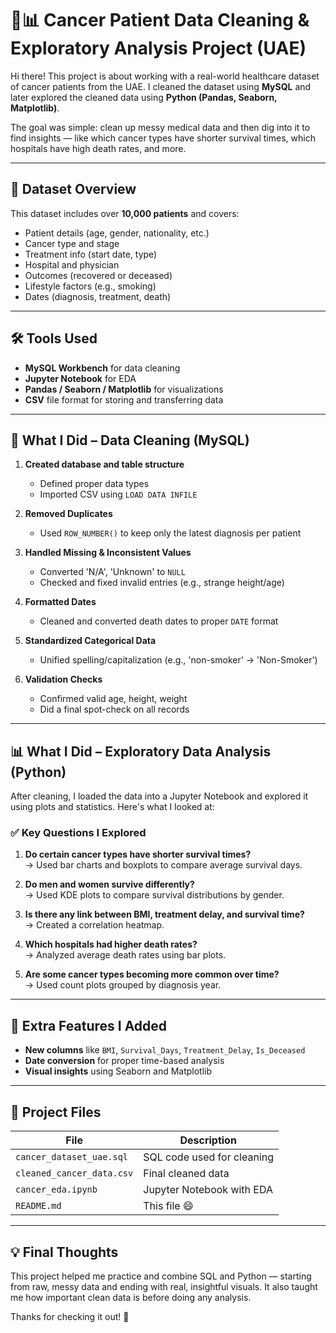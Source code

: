 # 🧼📊 Cancer Patient Data Cleaning & Exploratory Analysis Project (UAE)

Hi there! This project is about working with a real-world healthcare dataset of cancer patients from the UAE. I cleaned the dataset using **MySQL** and later explored the cleaned data using **Python (Pandas, Seaborn, Matplotlib)**.

The goal was simple: clean up messy medical data and then dig into it to find insights — like which cancer types have shorter survival times, which hospitals have high death rates, and more.

---

## 📁 Dataset Overview

This dataset includes over **10,000 patients** and covers:

- Patient details (age, gender, nationality, etc.)
- Cancer type and stage
- Treatment info (start date, type)
- Hospital and physician
- Outcomes (recovered or deceased)
- Lifestyle factors (e.g., smoking)
- Dates (diagnosis, treatment, death)

---

## 🛠️ Tools Used

- **MySQL Workbench** for data cleaning
- **Jupyter Notebook** for EDA
- **Pandas / Seaborn / Matplotlib** for visualizations
- **CSV** file format for storing and transferring data

---

## 🔧 What I Did – Data Cleaning (MySQL)

1. **Created database and table structure**
   - Defined proper data types
   - Imported CSV using `LOAD DATA INFILE`

2. **Removed Duplicates**
   - Used `ROW_NUMBER()` to keep only the latest diagnosis per patient

3. **Handled Missing & Inconsistent Values**
   - Converted 'N/A', 'Unknown' to `NULL`
   - Checked and fixed invalid entries (e.g., strange height/age)

4. **Formatted Dates**
   - Cleaned and converted death dates to proper `DATE` format

5. **Standardized Categorical Data**
   - Unified spelling/capitalization (e.g., 'non-smoker' → 'Non-Smoker')

6. **Validation Checks**
   - Confirmed valid age, height, weight
   - Did a final spot-check on all records

---

## 📊 What I Did – Exploratory Data Analysis (Python)

After cleaning, I loaded the data into a Jupyter Notebook and explored it using plots and statistics. Here's what I looked at:

### ✅ Key Questions I Explored

1. **Do certain cancer types have shorter survival times?**  
   → Used bar charts and boxplots to compare average survival days.

2. **Do men and women survive differently?**  
   → Used KDE plots to compare survival distributions by gender.

3. **Is there any link between BMI, treatment delay, and survival time?**  
   → Created a correlation heatmap.

4. **Which hospitals had higher death rates?**  
   → Analyzed average death rates using bar plots.

5. **Are some cancer types becoming more common over time?**  
   → Used count plots grouped by diagnosis year.

---

## 📌 Extra Features I Added

- **New columns** like `BMI`, `Survival_Days`, `Treatment_Delay`, `Is_Deceased`
- **Date conversion** for proper time-based analysis
- **Visual insights** using Seaborn and Matplotlib

---

## 📂 Project Files

| File | Description |
|------|-------------|
| `cancer_dataset_uae.sql` | SQL code used for cleaning |
| `cleaned_cancer_data.csv` | Final cleaned data |
| `cancer_eda.ipynb` | Jupyter Notebook with EDA |
| `README.md` | This file 😄 |

---

## 💡 Final Thoughts

This project helped me practice and combine SQL and Python — starting from raw, messy data and ending with real, insightful visuals. It also taught me how important clean data is before doing any analysis.

Thanks for checking it out! 🙌
